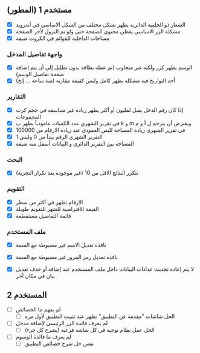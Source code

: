## مستخدم 1 (المطور)
- [x] الشعار ذو الخلفية الدائرية يظهر بشكل مختلف من الشكل الاساسي في أندرويد 
- [x] مشكلة الزر الاساسي يغطي محتوى الصفحة حتى ولو تم النزول لأخر الصفحة
- [x] مساحات الداخلية للقوائم في الكروت ضيقة
### واجهة تفاصيل المدخل
- [x] الوسم يظهر كزر ولكنه غير متجاوب (تم عمله بطاقة بدون تظليل إلي أن يتم إضافة صفحة تفاصيل الوسم)
- [x] أحد التواريخ فيه مشكلة يظهر كامل وليس كقيمة مقاربة (منذ ساعة ... إلخ)
### التقارير
- [x] إذا كان رقم الدخل يصل لمليون أو أكثر يظهر زيادة غير متناسقة في حجم كرت المجموعات 
- [x] في تقرير الشهري عدد الكميات عامودياً يظهر ب k و m ويفترض أن يترجم ل أ و م
- [x] في تقرير الشهري زيادة المساحة للنص العمودي عند زيادة الارقام من 100000
- [x] التقرير الشهري الرقم يبدأ من 0 وليس 1
- [x] المساحة بين التقرير الدائري و البيانات أسفل منه ضيقة

### البحث
- [x] تتكرر النتائج الاقل من 10 (غير موجودة بعد تكرار التجربة)
### التقويم
- [x] الارقام تظهر في أكثر من سطر
- [x] القيمة الافتراضية للشهر للتقويم طويلة
- [x] قائمة التفاصيل مستقطعة
### ملف المستخدم
- [x] نافذة تعديل الاسم غير مضبوطة مع السمة
- [x] نافذة تعديل رمز المرور غير مضبوطة مع السمة
- [x] لا يتم إعادة تحديث عدادات البيانات داخل ملف المستخدم عند إضافة أو حذف تعديل بيان في مكان أخر 


## المستخدم 2
- [ ] لم يفهم ما الخصائص
	- [ ] الحل شاشات "مقدمة عن التطبيق" تظهر عند تثبيت التطبيق لأول مره
- [ ] لم يعرف فائدة الزر الرئيسي لإضافة مدخل
	- [ ] الحل عمل نظام توجيه في كل شاشة فرعية (يشرح كل جزء)
- [ ] لم يعرف ما فائدة الوسوم
	- [ ] نفس حل شرح خصائص التطبيق